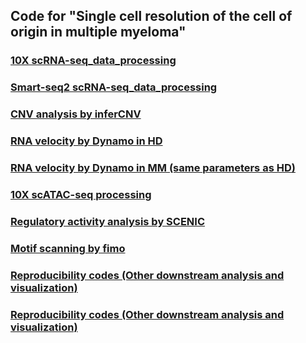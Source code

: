 ## Code for "Single cell resolution of the cell of origin in multiple myeloma"
### [10X scRNA-seq_data_processing](https://github.com/liyarubio/Single-cell-resolution-of-the-cell-of-origin-in-multiple-myeloma/blob/main/1_Seurat.R)
### [Smart-seq2 scRNA-seq_data_processing](https://github.com/liyarubio/Single-cell-resolution-of-the-cell-of-origin-in-multiple-myeloma/blob/main/2_smartseq2.R)
### [CNV analysis by inferCNV](https://github.com/liyarubio/Single-cell-resolution-of-the-cell-of-origin-in-multiple-myeloma/blob/main/3_CNV.R)
### [RNA velocity by Dynamo in HD](https://github.com/liyarubio/Single-cell-resolution-of-the-cell-of-origin-in-multiple-myeloma/blob/main/4_dynamo_HD.ipynb)
### [RNA velocity by Dynamo in MM (same parameters as HD)](https://github.com/liyarubio/Single-cell-resolution-of-the-cell-of-origin-in-multiple-myeloma/blob/main/4_dynamo_MM.ipynb)
### [10X scATAC-seq processing](https://github.com/liyarubio/Single-cell-resolution-of-the-cell-of-origin-in-multiple-myeloma/blob/main/5_scATAC.R)
### [Regulatory activity analysis by SCENIC](https://github.com/liyarubio/Single-cell-resolution-of-the-cell-of-origin-in-multiple-myeloma/blob/main/6_run_SCENIC.sh)
### [Motif scanning by fimo](https://github.com/liyarubio/Single-cell-resolution-of-the-cell-of-origin-in-multiple-myeloma/blob/main/7_run_fimo.sh)
### [Reproducibility codes (Other downstream analysis and visualization)](https://github.com/liyarubio/Single-cell-resolution-of-the-cell-of-origin-in-multiple-myeloma/blob/main/Visualization.Rmd)
### [Reproducibility codes (Other downstream analysis and visualization)](https://github.com/liyarubio/Single-cell-resolution-of-the-cell-of-origin-in-multiple-myeloma/blob/main/Visualization.Rmd)
